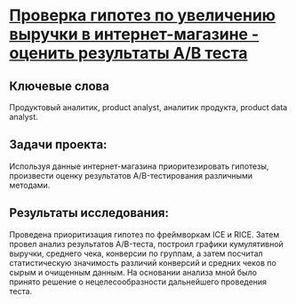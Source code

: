 # [Проверка гипотез по увеличению выручки в интернет-магазине - оценить результаты A/B теста](https://github.com/janemo7/Study-projects/blob/master/hypotheses/hypotheses.ipynb)
## Ключевые слова
Продуктовый аналитик, product analyst, аналитик продукта, product data analyst.
## Задачи проекта:
Используя данные интернет-магазина приоритезировать гипотезы, произвести оценку результатов A/B-тестирования различными методами.
## Результаты исследования:
Проведена приоритизация гипотез по фреймворкам ICE и RICE. Затем провел анализ
результатов A/B-теста, построил графики кумулятивной выручки, среднего чека,
конверсии по группам, а затем посчитал статистическую значимость различий конверсий
и средних чеков по сырым и очищенным данным. На основании анализа мной было
принято решение о нецелесообразности дальнейшего проведения теста.

